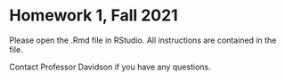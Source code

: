 # Homework 1, Fall 2021

Please open the .Rmd file in RStudio. All instructions are contained in the file.

Contact Professor Davidson if you have any questions.
